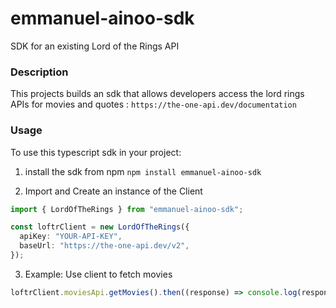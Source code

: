 # emmanuel-ainoo-sdk

SDK for an existing Lord of the Rings API

### Description

This projects builds an sdk that allows developers access the lord rings APIs for movies and quotes : `https://the-one-api.dev/documentation`

### Usage

To use this typescript sdk in your project:

1. install the sdk from npm
   `npm install emmanuel-ainoo-sdk`

2. Import and Create an instance of the Client

```typescript
import { LordOfTheRings } from "emmanuel-ainoo-sdk";

const loftrClient = new LordOfTheRings({
  apiKey: "YOUR-API-KEY",
  baseUrl: "https://the-one-api.dev/v2",
});
```

3. Example: Use client to fetch movies

```typescript
loftrClient.moviesApi.getMovies().then((response) => console.log(response));
```
